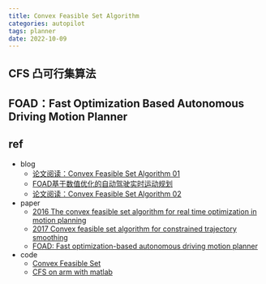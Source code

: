 ```yaml
---
title: Convex Feasible Set Algorithm
categories: autopilot
tags: planner
date: 2022-10-09
---
```


## CFS 凸可行集算法

## FOAD：Fast Optimization Based Autonomous Driving Motion Planner

## ref

- blog
    - [论文阅读：Convex Feasible Set Algorithm 01](https://zhuanlan.zhihu.com/p/553262342)
    - [FOAD基于数值优化的自动驾驶实时运动规划](https://www.jiqizhixin.com/articles/2018-10-31-7)
    - [论文阅读：Convex Feasible Set Algorithm 02](https://zhuanlan.zhihu.com/p/561101217)
- paper
    - [2016 The convex feasible set algorithm for real time optimization in motion planning](https://arxiv.org/abs/1709.00627)
    - [2017 Convex feasible set algorithm for constrained trajectory smoothing](https://www.cs.cmu.edu/~cliu6/files/acc17.pdf)
    - [FOAD: Fast optimization-based autonomous driving motion planner]()
- code
    - [Convex Feasible Set](https://github.com/valkyrjaL/Convex_Feasible_Set)
    - [CFS on arm with matlab](https://github.com/changliuliu/CFS)